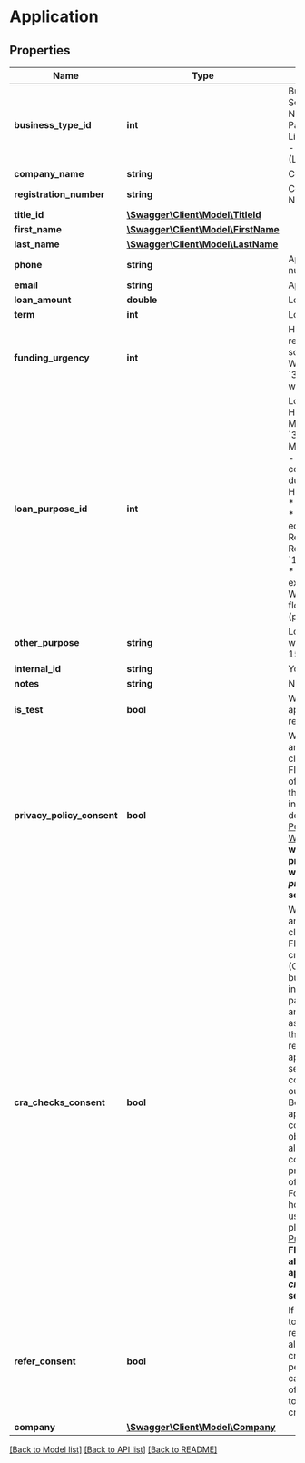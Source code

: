 # Application

## Properties
Name | Type | Description | Notes
------------ | ------------- | ------------- | -------------
**business_type_id** | **int** | Business Type:   * &#x60;1&#x60; - Sole Trader   * &#x60;2&#x60; - Non-Limited Partnership   * &#x60;3&#x60; - Limited Company   * &#x60;4&#x60; - Limited Partnership (LLP) | 
**company_name** | **string** | Company Name | 
**registration_number** | **string** | Company Registration Number | [optional] 
**title_id** | [**\Swagger\Client\Model\TitleId**](TitleId.md) |  | 
**first_name** | [**\Swagger\Client\Model\FirstName**](FirstName.md) |  | 
**last_name** | [**\Swagger\Client\Model\LastName**](LastName.md) |  | 
**phone** | **string** | Applicant phone number | 
**email** | **string** | Applicant email address | 
**loan_amount** | **double** | Loan amount | 
**term** | **int** | Loan term | 
**funding_urgency** | **int** | How quick funds are required:   * &#x60;1&#x60; - As soon as possible   * &#x60;2&#x60; - Within a few weeks   * &#x60;3&#x60; - I just want to see what&#x27;s available | 
**loan_purpose_id** | **int** | Loan purpose:   * &#x60;1&#x60; - Hire staff   * &#x60;2&#x60; - Management buyout   * &#x60;3&#x60; - Marketing   * &#x60;4&#x60; - Moving premises   * &#x60;5&#x60; - Fulfil an order or contract   * &#x60;6&#x60; - Pay a due bill   * &#x60;7&#x60; - Pay HMRC   * &#x60;8&#x60; - Pay staff   * &#x60;9&#x60; - Purchase stock   * &#x60;10&#x60; - Purchase equipment   * &#x60;11&#x60; - Refinance debt   * &#x60;12&#x60; - Refurbish premises   * &#x60;13&#x60; - Upgrade website   * &#x60;14&#x60; - Business expansion   * &#x60;15&#x60; - Working capital / cash flow   * &#x60;16&#x60; - Other (please specify) | 
**other_purpose** | **string** | Loan purpose needed when loan purpose id is 15, 16 | 
**internal_id** | **string** | Your internal ID | [optional] 
**notes** | **string** | Notes | [optional] 
**is_test** | **bool** | When set to true, the application will not be reviewed | [optional] 
**privacy_policy_consent** | **bool** | When set to true, you are confirming that your client has consented to Fleximize and its group of companies using their personal information in the ways described in the [Privacy Policy](https://fleximize.com/terms-of-use/privacy-policy) and [Terms of Website Use](https://fleximize.com/terms-of-use/privacy-policy).  **Fleximize won&#x27;t be able to process an application without _privacy_policy_consent_ set to true** | 
**cra_checks_consent** | **bool** | When set to true you are confirming that your client authorises Fleximize to perform credit reference agency (CRA) searches on the business, directors, any individuals supplied as part of the application, and their financial associates. A record of this search will be recorded against all applicants and may be seen by other companies if they carry out a credit enquiry. Before submitting this application, please confirm that you have obtained the consent of all individuals concerned and provided them a copy of our [Privacy Policy](https://fleximize.com/terms-of-use/privacy-policy). For more information on how we and the CRAs use your information, please refer to our [Privacy Policy](https://fleximize.com/terms-of-use/privacy-policy).  **Fleximize won&#x27;t be able to process an application without _cra_checks_consent_ set to true** | 
**refer_consent** | **bool** | If Fleximize are unable to provide the finance requested, this consent allows us to refer the credit application and personal details to our carefully selected panel of brokers and lenders to assist in obtaining credit. | 
**company** | [**\Swagger\Client\Model\Company**](Company.md) |  | 

[[Back to Model list]](../../README.md#documentation-for-models) [[Back to API list]](../../README.md#documentation-for-api-endpoints) [[Back to README]](../../README.md)

